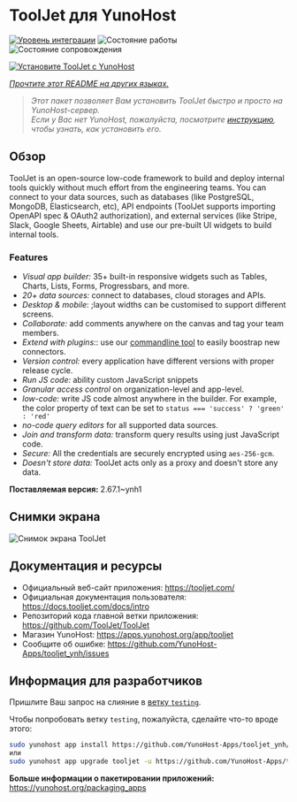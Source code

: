 <!--
Важно: этот README был автоматически сгенерирован <https://github.com/YunoHost/apps/tree/master/tools/readme_generator>
Он НЕ ДОЛЖЕН редактироваться вручную.
-->

# ToolJet для YunoHost

[![Уровень интеграции](https://dash.yunohost.org/integration/tooljet.svg)](https://ci-apps.yunohost.org/ci/apps/tooljet/) ![Состояние работы](https://ci-apps.yunohost.org/ci/badges/tooljet.status.svg) ![Состояние сопровождения](https://ci-apps.yunohost.org/ci/badges/tooljet.maintain.svg)


[![Установите ToolJet с YunoHost](https://install-app.yunohost.org/install-with-yunohost.svg)](https://install-app.yunohost.org/?app=tooljet)

*[Прочтите этот README на других языках.](./ALL_README.md)*

> *Этот пакет позволяет Вам установить ToolJet быстро и просто на YunoHost-сервер.*  
> *Если у Вас нет YunoHost, пожалуйста, посмотрите [инструкцию](https://yunohost.org/install), чтобы узнать, как установить его.*

## Обзор

ToolJet is an open-source low-code framework to build and deploy internal tools quickly without much effort from the engineering teams. You can connect to your data sources, such as databases (like PostgreSQL, MongoDB, Elasticsearch, etc), API endpoints (ToolJet supports importing OpenAPI spec & OAuth2 authorization), and external services (like Stripe, Slack, Google Sheets, Airtable) and use our pre-built UI widgets to build internal tools.

### Features

- *Visual app builder:* 35+ built-in responsive widgets such as Tables, Charts, Lists, Forms, Progressbars, and more.
- *20+ data sources:* connect to databases, cloud storages and APIs.
- *Desktop & mobile*: ;layout widths can be customised to support different screens. 
- *Collaborate:* add comments anywhere on the canvas and tag your team members.
- *Extend with plugins:*: use our [commandline tool](https://www.npmjs.com/package/tooljet) to easily boostrap new connectors.
- *Version control:* every application have different versions with proper release cycle.
- *Run JS code:* ability custom JavaScript snippets
- *Granular access control* on organization-level and app-level.
- *low-code:* write JS code almost anywhere in the builder. For example, the color property of text can be set to `status === 'success' ? 'green' : 'red'`
- *no-code query editors* for all supported data sources.
- *Join and transform data:* transform query results using just JavaScript code. 
- *Secure:* All the credentials are securely encrypted using `aes-256-gcm`.
- *Doesn't store data:* ToolJet acts only as a proxy and doesn't store any data.


**Поставляемая версия:** 2.67.1~ynh1

## Снимки экрана

![Снимок экрана ToolJet](./doc/screenshots/example.png)

## Документация и ресурсы

- Официальный веб-сайт приложения: <https://tooljet.com/>
- Официальная документация пользователя: <https://docs.tooljet.com/docs/intro>
- Репозиторий кода главной ветки приложения: <https://github.com/ToolJet/ToolJet>
- Магазин YunoHost: <https://apps.yunohost.org/app/tooljet>
- Сообщите об ошибке: <https://github.com/YunoHost-Apps/tooljet_ynh/issues>

## Информация для разработчиков

Пришлите Ваш запрос на слияние в [ветку `testing`](https://github.com/YunoHost-Apps/tooljet_ynh/tree/testing).

Чтобы попробовать ветку `testing`, пожалуйста, сделайте что-то вроде этого:

```bash
sudo yunohost app install https://github.com/YunoHost-Apps/tooljet_ynh/tree/testing --debug
или
sudo yunohost app upgrade tooljet -u https://github.com/YunoHost-Apps/tooljet_ynh/tree/testing --debug
```

**Больше информации о пакетировании приложений:** <https://yunohost.org/packaging_apps>
